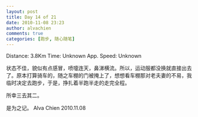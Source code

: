 ```yaml
---
layout: post
title: Day 14 of 21
date: 2010-11-08 23:23
author: alvachien
comments: true
categories: [跑步, 随心随笔]
---
```

Distance: 3.8Km
Time: Unknown
App. Speed: Unknown

状态不佳，貌似有点感冒，喷嚏连天，鼻涕横流。所以，运动服都没换就直接出去了。原本打算骑车的，随之车棚的门被掩上了，想想看车棚那对老夫妻的不易，我临时决定去跑步，于是，挣扎着半跑半走的走完全程。

所幸三去其二。

是为之记。
Alva Chien
2010.11.08
